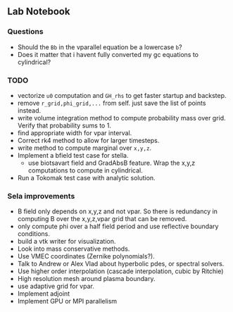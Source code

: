 
## Lab Notebook

### Questions 
- Should the `Bb` in the vparallel equation be a lowercase `b`?
- Does it matter that i havent fully converted my gc equations to cylindrical? 

### TODO
- vectorize `u0` computation and `GH_rhs` to get faster startup and backstep.
- remove `r_grid,phi_grid,...` from self. just save the list of points instead.
- write volume integration method to compute probability mass over grid. Verify that probability sums to 1.
- find appropriate width for vpar interval. 
- Correct rk4 method to allow for larger timesteps.
- write method to compute marginal over `x,y,z`.
- Implement a bfield test case for stella. 
    - use biotsavart field and GradAbsB feature. Wrap the x,y,z computations
      to compute in cylindrical.
- Run a Tokomak test case with analytic solution.

### Sela improvements
- B field only depends on x,y,z and not vpar. So there is redundancy in computing B over the x,y,z,vpar grid that can be removed.
- only compute phi over a half field period and use reflective boundary conditions.
- build a vtk writer for visualization.
- Look into mass conservative methods.
- Use VMEC coordinates (Zernike polynomials?).
- Talk to Andrew or Alex Vlad about hyperbolic pdes, or spectral solvers.
- Use higher order interpolation (cascade interpolation, cubic by Ritchie)
- High resolution mesh around plasma boundary.
- use adaptive grid for vpar.
- Implement adjoint
- Implement GPU or MPI parallelism

